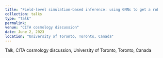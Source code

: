 ```yaml
---
title: "Field-level simulation-based inference: using GNNs to get a robust model"
collection: talks
type: "Talk"
permalink:
venue: "CITA cosmology discussion"
date: June 2, 2023
location: "University of Toronto, Toronto, Canada"
---
```


Talk, CITA cosmology discussion, University of Toronto, Toronto, Canada
